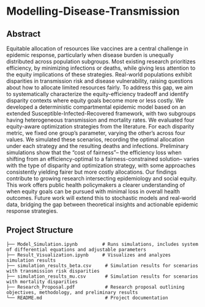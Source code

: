 # Modelling-Disease-Transmission

## Abstract 
Equitable allocation of resources like vaccines are a central challenge in epidemic response, particularly when disease burden is unequally distributed across population subgroups. Most existing research prioritizes efficiency, by minimizing infections or deaths, while giving less attention to the equity implications of these strategies. Real-world populations exhibit disparities in transmission risk and disease vulnerability, raising questions about how to allocate limited resources fairly. To address this gap, we aim to systematically characterize the equity-efficiency tradeoff and identify disparity contexts where equity goals become more or less costly. We developed a deterministic compartmental epidemic model based on an extended Susceptible-Infected-Recovered framework, with two subgroups having heterogeneous transmission and mortality rates. We evaluated four equity-aware optimization strategies from the literature. For each disparity metric, we fixed one group’s parameter, varying the other’s across four values. We simulated these scenarios, recording the optimal allocation under each strategy and the resulting deaths and infections. Preliminary simulations show that the “cost of fairness”– the efficiency loss when shifting from an efficiency-optimal to a fairness-constrained solution– varies with the type of disparity and optimization strategy, with some approaches consistently yielding fairer but more costly allocations. Our findings contribute to growing research intersecting epidemiology and social equity. This work offers public health policymakers a clearer understanding of when equity goals can be pursued with minimal loss in overall health outcomes. Future work will extend this to stochastic models and real-world data, bridging the gap between theoretical insights and actionable epidemic response strategies.

## Project Structure 
```
├── Model_Simulation.ipynb         # Runs simulations, includes system of differential equations and adjustable parameters
├── Result_Visualization.ipynb     # Visualizes and analyzes simulation results
├── simulation_results_beta.csv     # Simulation results for scenarios with transmission risk disparities
├── simulation_results_mu.csv       # Simulation results for scenarios with mortality disparities
├── Research_Proposal.pdf           # Research proposal outlining objectives, methodology, and preliminary results
└── README.md                       # Project documentation
```
